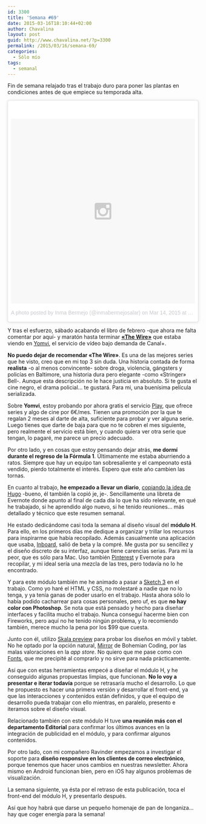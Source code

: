 ```yaml
---
id: 3300
title: 'Semana #69'
date: 2015-03-16T18:10:44+02:00
author: Chavalina
layout: post
guid: http://www.chavalina.net/?p=3300
permalink: /2015/03/16/semana-69/
categories:
  - Sólo mío
tags:
  - semanal
---
```

Fin de semana relajado tras el trabajo duro para poner las plantas en condiciones antes de que empiece su temporada alta.

<blockquote class="instagram-media" data-instgrm-version="4" style=" background:#FFF; border:0; border-radius:3px; box-shadow:0 0 1px 0 rgba(0,0,0,0.5),0 1px 10px 0 rgba(0,0,0,0.15); margin: 1px; max-width:658px; padding:0; width:99.375%; width:-webkit-calc(100% - 2px); width:calc(100% - 2px);"><div style="padding:8px;"> <div style=" background:#F8F8F8; line-height:0; margin-top:40px; padding:50% 0; text-align:center; width:100%;"> <div style=" background:url(data:image/png;base64,iVBORw0KGgoAAAANSUhEUgAAACwAAAAsCAMAAAApWqozAAAAGFBMVEUiIiI9PT0eHh4gIB4hIBkcHBwcHBwcHBydr+JQAAAACHRSTlMABA4YHyQsM5jtaMwAAADfSURBVDjL7ZVBEgMhCAQBAf//42xcNbpAqakcM0ftUmFAAIBE81IqBJdS3lS6zs3bIpB9WED3YYXFPmHRfT8sgyrCP1x8uEUxLMzNWElFOYCV6mHWWwMzdPEKHlhLw7NWJqkHc4uIZphavDzA2JPzUDsBZziNae2S6owH8xPmX8G7zzgKEOPUoYHvGz1TBCxMkd3kwNVbU0gKHkx+iZILf77IofhrY1nYFnB/lQPb79drWOyJVa/DAvg9B/rLB4cC+Nqgdz/TvBbBnr6GBReqn/nRmDgaQEej7WhonozjF+Y2I/fZou/qAAAAAElFTkSuQmCC); display:block; height:44px; margin:0 auto -44px; position:relative; top:-22px; width:44px;"></div></div><p style=" color:#c9c8cd; font-family:Arial,sans-serif; font-size:14px; line-height:17px; margin-bottom:0; margin-top:8px; overflow:hidden; padding:8px 0 7px; text-align:center; text-overflow:ellipsis; white-space:nowrap;"><a href="https://instagram.com/p/0M_L2Btsoz/" style=" color:#c9c8cd; font-family:Arial,sans-serif; font-size:14px; font-style:normal; font-weight:normal; line-height:17px; text-decoration:none;" target="_top">A photo posted by Inma Bermejo (@inmabermejosalar)</a> on <time style=" font-family:Arial,sans-serif; font-size:14px; line-height:17px;" datetime="2015-03-14T09:22:31+00:00">Mar 14, 2015 at 2:22am PDT</time></p></div></blockquote>
<script async defer src="//platform.instagram.com/en_US/embeds.js"></script>


Y tras el esfuerzo, sábado acabando el libro de febrero -que ahora me falta comentar por aquí- y maratón hasta terminar [**«The Wire»**](http://www.imdb.com/title/tt0306414/) que estaba viendo en [Yomvi](http://yomvi.plus.es/), el servicio de vídeo bajo demanda de Canal+.

**No puedo dejar de recomendar «The Wire»**. Es una de las mejores series que he visto, creo que en mi top 3 sin duda. Una historia contada de forma **realista** -o al menos convincente- sobre droga, violencia, gángsters y policías en Baltimore, una historia dura pero elegante -como «Stringer» Bell-. Aunque esta descripción no le hace justicia en absoluto. Si te gusta el cine negro, el drama policial&#8230; te gustará. Para mi, una buenísima película serializada.

Sobre **Yomvi**, estoy probando por ahora gratis el servicio [Play](http://tienda.plus.es/abonateacanalplus/recomendador?origen=webplayer&tematicawp=yomviplay&utm_campaign=yomvi_pluses&utm_source=home_webplayer&utm_medium=boton_yomviplay_webplayer_yomvi_pluses&utm_content=captacion_yomvi&utm_channel=pluses&utm_theme=pluses&utm_term=tno), que ofrece series y algo de cine por 6€/mes. Tienen una promoción por la que te regalan 2 meses al darte de alta, suficiente para probar y ver alguna serie. Luego tienes que darte de baja para que no te cobren el mes siguiente, pero realmente el servicio está bien, y cuando quiera ver otra serie que tengan, lo pagaré, me parece un precio adecuado.

Por otro lado, y en cosas que estoy pensando dejar atrás, **me dormí durante el regreso de la Fórmula 1**. Últimamente me estaba aburriendo a ratos. Siempre que hay un equipo tan sobresaliente y el campeonato está vendido, pierdo totalmente el interés. Espero que este año cambien las tornas.

En cuanto al trabajo, **he empezado a llevar un diario**, [copiando la idea de Hugo](http://infa.me/diario-de-trabajo/) -bueno, él también la copió je, je-. Sencillamente una libreta de Evernote donde apunto al final de cada día lo que ha sido relevante, en qué he trabajado, si he aprendido algo nuevo, si he tenido reuniones&#8230; más detallado y técnico que este resumen semanal.

He estado dedicándome casi toda la semana al diseño visual del **módulo H**. Para ello, en los primeros días me dedique a organizar y trillar los recursos para inspirarme que había recopilado. Además casualmente una aplicación que usaba, [Inboard](http://www.inboardapp.com/), salió de beta y la compré. Me gusta por su sencillez y el diseño discreto de su interfaz, aunque tiene carencias serias. Para mi la peor, que es sólo para Mac. Uso también [Pinterest](https://www.pinterest.com/chavalina/pins/) y Evernote para recopilar, y mi ideal sería una mezcla de las tres, pero todavía no lo he encontrado.

Y para este módulo también me he animado a pasar a [Sketch 3](http://bohemiancoding.com/sketch/) en el trabajo. Como yo haré el HTML y CSS, no molestaré a nadie que no lo tenga, y ya tenía ganas de poder usarlo en el trabajo. Hasta ahora sólo lo había podido cacharrear para cosas personales, pero uf, es que **no hay color con Photoshop**. Se nota que está pensado y hecho para diseñar interfaces y facilita mucho el trabajo. Nunca conseguí hacerme bien con Fireworks, pero aquí no he tenido ningún problema, y lo recomiendo también, merece mucho la pena por los $99 que cuesta.

Junto con él, utilizo [Skala preview](http://bjango.com/help/skalapreview/sketch/) para probar los diseños en móvil y tablet. No he optado por la opción natural, [Mirror](https://itunes.apple.com/us/app/sketch-mirror/id677296955?mt=8) de Bohemian Coding, por las malas valoraciones en la _app store_. No quiero que me pase como con [Fonts](http://bohemiancoding.tumblr.com/post/67362988233/announcing-fonts), que me precipité al comprarlo y no sirve para nada prácticamente.

Así que con estas herramientas empecé a diseñar el módulo H, y he conseguido algunas propuestas limpias, que funcionan. **No lo voy a presentar e iterar todavía** porque se retrasaría mucho el desarrollo. Lo que he propuesto es hacer una primera versión y desarrollar el front-end, ya que las interacciones y contenidos están definidos, y que el equipo de desarrollo pueda trabajar con ello mientras, en paralelo, presento e iteramos sobre el diseño visual.

Relacionado también con este módulo H tuve **una reunión más con el departamento Editorial** para confirmar los últimos avances en la integración de publicidad en el módulo, y para confirmar algunos contenidos.

Por otro lado, con mi compañero Ravinder empezamos a investigar el soporte para **diseño responsive en los clientes de correo electrónico**, porque tenemos que hacer unos cambios en nuestras newsletter. Ahora mismo en Android funcionan bien, pero en iOS hay algunos problemas de visualización.

La semana siguiente, ya ésta por el retraso de esta publicación, toca el front-end del módulo H, y presentarlo después.

Así que hoy habrá que darse un pequeño homenaje de pan de longaniza&#8230; hay que coger energía para la semana!